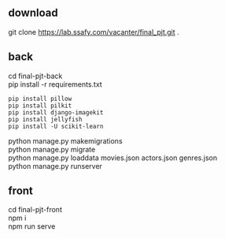 ## download
git clone https://lab.ssafy.com/vacanter/final_pjt.git .<br>

## back
cd final-pjt-back<br>
pip install -r requirements.txt<br>
```	
pip install pillow
pip install pilkit
pip install django-imagekit
pip install jellyfish
pip install -U scikit-learn
```
python manage.py makemigrations<br>
python manage.py migrate<br>
python manage.py loaddata movies.json actors.json genres.json<br>
python manage.py runserver<br>

## front
cd final-pjt-front<br>
npm i<br>
npm run serve<br>
<br>
